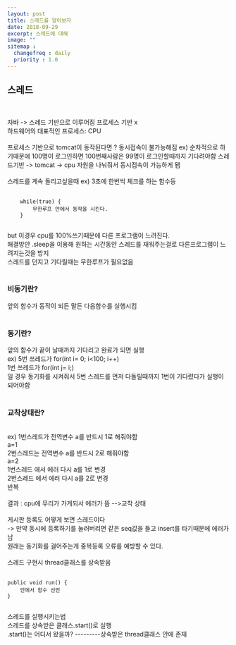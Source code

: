 ```yaml
---
layout: post
title: 스레드를 알아보자
date: 2018-09-29
excerpt: 스레드에 대해
image: ""
sitemap :
  changefreq : daily
  priority : 1.0
---
```

<div>
  <p>
    <h2>스레드</h2><br/>

자바 -> 스레드 기반으로 이루어짐 프로세스 기반 x<br/>
하드웨어의 대표적인 프로세스: CPU<br/>
<br/>
프로세스 기반으로 tomcat이 동작된다면 ? 동시접속이 불가능해짐 ex) 순차적으로 하기때문에 100명이 로그인하면 100번째사람은 99명이 로그인할때까지 기다려야함
스레드기반 -> tomcat -> cpu 자원을 나눠줘서 동시접속이 가능하게 됌
<br/><br/>
스레드를 계속 돌리고싶을때 ex) 3초에 한번씩 체크를 하는 함수등<br/>
</p>
<pre>
  <code>
    while(true) {
        무한루프 안에서 동작을 시킨다.
    }
    </code>
</pre>
<p>
but 이경우 cpu를 100%쓰기때문에 다른 프로그램이 느려진다.<br/>
해결방안 .sleep을 이용해 원하는 시간동안 스레드를 재워주는걸로 다른프로그램이 느려지는것을 방지<br/>
스레드를 던지고 기다릴때는 무한루프가 필요없음<br/>
<br/>
<h3>비동기란?</h3> 앞의 함수가 동작이 되든 말든 다음함수를 실행시킴<br/>
<br/>
<h3>동기란?</h3> 앞의 함수가 끝이 날때까지 기다리고 완료가 되면 실행<br/>
    ex) 5번 쓰레드가 for(int i= 0; i<100; i++)<br/>
        1번 쓰레드가 for(int j= i;)<br/>
        일 경우 동기화를 시켜줘서 5번 스레드를 먼저 다돌릴때까지 1번이 기다렸다가 실행이 되어야함<br/>
        <br/>
<h3>교착상태란?</h3><br/>
ex) 1번스레드가 전역변수 a를 반드시 1로 해줘야함<br/>
    a=1<br/>
    2번스레드는 전역변수 a를 반드시 2로 해줘야함<br/>
    a=2<br/>
    1번스레드 에서 에러 다시 a를 1로 변경<br/>
    2번스레드 에서 에러 다시 a를 2로 변경<br/>
    반복<br/>
<br/>
결과 : cpu에 무리가 가게되서 에러가 뜸 -->교착 상태<br/>
<br/>
게시판 등록도 어떻게 보면 스레드이다<br/>
-> 만약 동시에 등록하기를 눌러버리면 같은 seq값을 들고 insert를 타기때문에 에러가 남<br/>
   원래는 동기화를 걸어주는게 중복등록 오류를 예방할 수 있다.<br/>
<br/>
스레드 구현시 thread클래스를 상속받음<br/>
</p>
<pre>
  <code>
public void run() {
    안에서 함수 선언
}
  </code>
</pre>
<p>
스레드를 실행시키는법<br/>
스레드를 상속받은 클래스.start()로 실행<br/>
.start()는 어디서 왔을까? ---------상속받은 thread클래스 안에 존재<br/>
</p>
</div>
